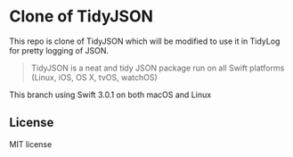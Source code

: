 # Clone of TidyJSON

This repo is clone of TidyJSON which will be modified to use it in TidyLog for pretty logging of JSON.

> TidyJSON is a neat and tidy JSON package run on all Swift platforms (Linux, iOS, OS X, tvOS, watchOS)

This branch using Swift 3.0.1 on both macOS and Linux

## License
MIT license
